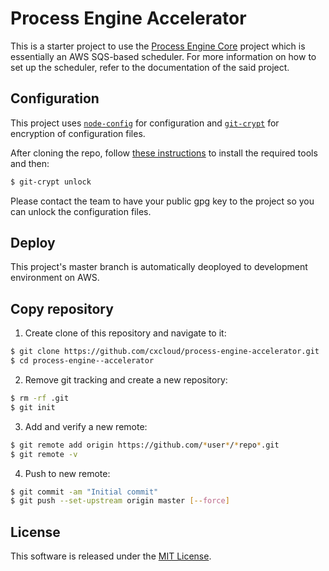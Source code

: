 # Process Engine Accelerator

This is a starter project to use the [Process Engine Core](https://github.com/cxcloud/process-engine-core) project which is essentially an AWS SQS-based scheduler. For more information on how to set up the scheduler, refer to the documentation of the said project.

## Configuration

This project uses [`node-config`](lorenwest/node-config) for configuration and [`git-crypt`](AGWA/git-crypt) for encryption of configuration files.

After cloning the repo, follow [these instructions](https://github.com/cxcloud/api-accelerator/wiki/GPG-&-Git-Crypt-Installation) to install the required tools and then:

```sh
$ git-crypt unlock
```

Please contact the team to have your public gpg key to the project so you can unlock the configuration files.

## Deploy

This project's master branch is automatically deoployed to development environment on AWS.


## Copy repository

1. Create clone of this repository and navigate to it:
```sh
$ git clone https://github.com/cxcloud/process-engine-accelerator.git
$ cd process-engine--accelerator
```
2. Remove git tracking and create a new repository:
```sh
$ rm -rf .git
$ git init
```
3. Add and verify a new remote:
```sh
$ git remote add origin https://github.com/*user*/*repo*.git
$ git remote -v
```
4. Push to new remote:
```sh
$ git commit -am "Initial commit"
$ git push --set-upstream origin master [--force]
```

## License

This software is released under the [MIT License](LICENSE).
